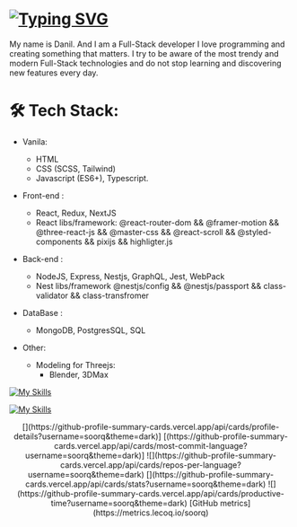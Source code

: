 # [![Typing SVG](https://readme-typing-svg.herokuapp.com?font=Fira+Code&size=21&pause=1002&random=true&width=318&height=30&lines=Hi+everyone%F0%9F%91%8B)](https://git.io/typing-svg)
My name is Danil. And I am a Full-Stack developer
I love programming and creating something that matters. I try to be aware of the most trendy and modern Full-Stack technologies and do not stop learning and discovering new features every day.

# 🛠 Tech Stack:
- Vanila:
  * HTML
  * CSS (SCSS, Tailwind)
  * Javascript (ES6+), Typescript.

- Front-end :
  * React, Redux, NextJS 
  * React libs/framework: @react-router-dom && @framer-motion && @three-react-js && @master-css && @react-scroll && @styled-components && pixijs && highligter.js

- Back-end :
  * NodeJS, Express, Nestjs, GraphQL, Jest, WebPack
  * Nest libs/framework @nestjs/config && @nestjs/passport && class-validator && class-transfromer

- DataBase :
  * MongoDB, PostgresSQL, SQL

- Other:
  * Modeling for Threejs:
    * Blender, 3DMax
 
[![My Skills](https://skillicons.dev/icons?i=html,css,sass,tailwind,js,ts,jquery,vite,webpack,react,redux,nextjs,threejs,styledcomponents,nodejs,nestjs,express,jest,graphql,prisma,mongodb,mysql,postgres,docker,figma,postman&theme=dark)](https://skillicons.dev)

[![My Skills](https://skillicons.dev/icons?i=git,github,vscode,visualstudio,idea,blender,codepen)](https://skillicons.dev)


<div align="center">
 [](https://github-profile-summary-cards.vercel.app/api/cards/profile-details?username=soorq&theme=dark)] 
 [(https://github-profile-summary-cards.vercel.app/api/cards/most-commit-language?username=soorq&theme=dark)] ![](https://github-profile-summary-cards.vercel.app/api/cards/repos-per-language?username=soorq&theme=dark)
 [](https://github-profile-summary-cards.vercel.app/api/cards/stats?username=soorq&theme=dark) ![](https://github-profile-summary-cards.vercel.app/api/cards/productive-time?username=soorq&theme=dark)
 [GitHub metrics](https://metrics.lecoq.io/soorq)  
</div>
